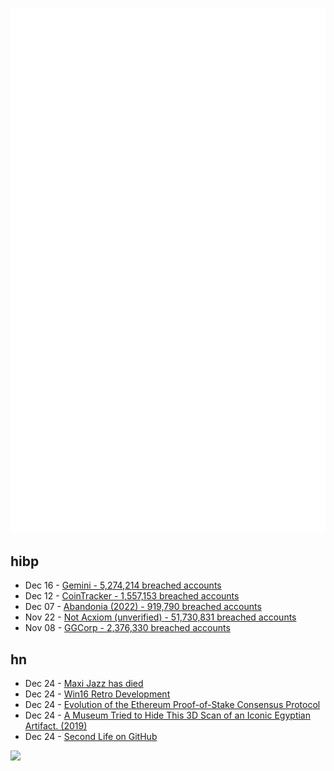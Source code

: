 ![Metrics](https://raw.githubusercontent.com/phixion/phixion/master/metrics.svg)

## hibp

<!--
for https://github.com/phixion/phixion/blob/main/.github/workflows/feeds.yml
-->
<!--START_SECTION:haveibeenpwnd-->
- Dec 16 - [Gemini - 5,274,214 breached accounts](https://haveibeenpwned.com/PwnedWebsites#Gemini)
- Dec 12 - [CoinTracker - 1,557,153 breached accounts](https://haveibeenpwned.com/PwnedWebsites#CoinTracker)
- Dec 07 - [Abandonia (2022) - 919,790 breached accounts](https://haveibeenpwned.com/PwnedWebsites#Abandonia2022)
- Nov 22 - [Not Acxiom (unverified) - 51,730,831 breached accounts](https://haveibeenpwned.com/PwnedWebsites#NotAcxiom)
- Nov 08 - [GGCorp - 2,376,330 breached accounts](https://haveibeenpwned.com/PwnedWebsites#GGCorp)
<!--END_SECTION:haveibeenpwnd-->

## hn

<!--
for https://github.com/phixion/phixion/blob/main/.github/workflows/feeds.yml
-->
<!--START_SECTION:hn-->
- Dec 24 - [Maxi Jazz has died](https://djmag.com/news/faithless-singer-maxi-jazz-dies-aged-65)
- Dec 24 - [Win16 Retro Development](https://www.os2museum.com/wp/win16-retro-development/)
- Dec 24 - [Evolution of the Ethereum Proof-of-Stake Consensus Protocol](https://github.com/ethereum/pos-evolution/blob/master/pos-evolution.md)
- Dec 24 - [A Museum Tried to Hide This 3D Scan of an Iconic Egyptian Artifact. (2019)](https://reason.com/2019/11/13/a-german-museum-tried-to-hide-this-stunning-3d-scan-of-an-iconic-egyptian-artifact-today-you-can-see-it-for-the-first-time/)
- Dec 24 - [Second Life on GitHub](https://community.secondlife.com/blogs/entry/12081-second-life-on-github/)
<!--END_SECTION:hn-->

<!--
for https://yhype.me
-->
![](https://hit.yhype.me/github/profile?user_id=13013670)
